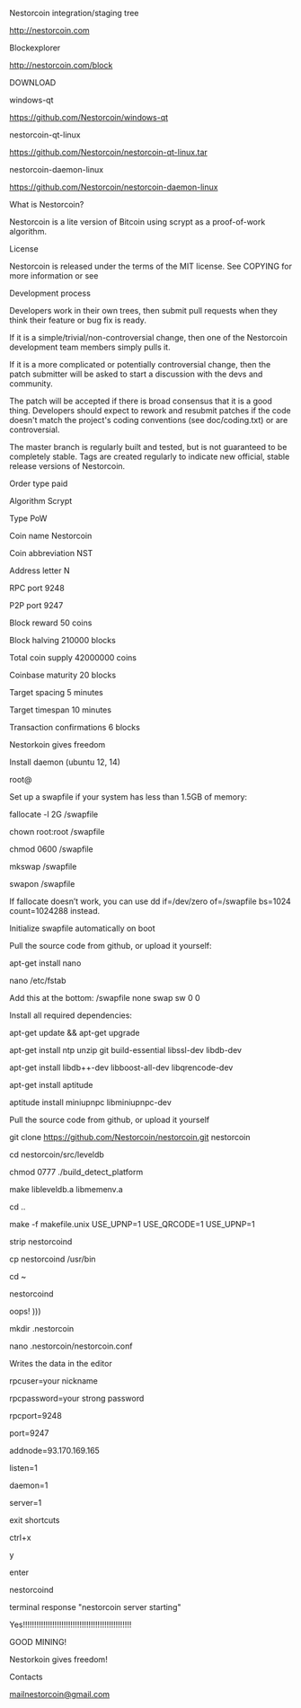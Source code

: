 Nestorcoin integration/staging tree

http://nestorcoin.com

Blockexplorer

http://nestorcoin.com/block

DOWNLOAD

windows-qt

https://github.com/Nestorcoin/windows-qt

nestorcoin-qt-linux

https://github.com/Nestorcoin/nestorcoin-qt-linux.tar

nestorcoin-daemon-linux

https://github.com/Nestorcoin/nestorcoin-daemon-linux

What is Nestorcoin?

Nestorcoin is a lite version of Bitcoin using scrypt as a proof-of-work algorithm.

License

Nestorcoin is released under the terms of the MIT license. See COPYING for more information or see

Development process

Developers work in their own trees, then submit pull requests when they think their feature or bug fix is ready.

If it is a simple/trivial/non-controversial change, then one of the Nestorcoin development team members simply pulls it.

If it is a more complicated or potentially controversial change, then the patch submitter will be asked to start a discussion with the devs and community.

The patch will be accepted if there is broad consensus that it is a good thing. Developers should expect to rework and resubmit patches if the code doesn't match the project's coding conventions (see doc/coding.txt) or are controversial.

The master branch is regularly built and tested, but is not guaranteed to be completely stable. Tags are created regularly to indicate new official, stable release versions of Nestorcoin.

Order type	paid

Algorithm	Scrypt

Type	PoW

Coin name	Nestorcoin

Coin abbreviation	NST

Address letter	N

RPC port	9248

P2P port	9247

Block reward	50 coins

Block halving	210000 blocks

Total coin supply	42000000 coins

Coinbase maturity	20 blocks

Target spacing	5 minutes

Target timespan	10 minutes

Transaction confirmations	6 blocks

Nestorkoin gives freedom

Install daemon (ubuntu 12, 14)

root@

Set up a swapfile if your system has less than 1.5GB of memory:

fallocate -l 2G /swapfile

chown root:root /swapfile

chmod 0600 /swapfile

mkswap /swapfile

swapon /swapfile

If fallocate doesn’t work, you can use dd if=/dev/zero of=/swapfile bs=1024 count=1024288 instead.

Initialize swapfile automatically on boot

Pull the source code from github, or upload it yourself:

apt-get install nano

nano /etc/fstab

Add this at the bottom: /swapfile none swap sw 0 0

Install all required dependencies:

apt-get update && apt-get upgrade

apt-get install ntp unzip git build-essential libssl-dev libdb-dev

apt-get install libdb++-dev libboost-all-dev libqrencode-dev

apt-get install aptitude

aptitude install miniupnpc libminiupnpc-dev

Pull the source code from github, or upload it yourself

git clone https://github.com/Nestorcoin/nestorcoin.git nestorcoin

cd nestorcoin/src/leveldb

chmod 0777 ./build_detect_platform

make libleveldb.a libmemenv.a

cd ..

make -f makefile.unix USE_UPNP=1 USE_QRCODE=1 USE_UPNP=1

strip nestorcoind

cp nestorcoind /usr/bin

cd ~

nestorcoind

oops! )))

mkdir .nestorcoin

nano .nestorcoin/nestorcoin.conf

Writes the data in the editor

rpcuser=your nickname

rpcpassword=your strong password

rpcport=9248

port=9247

addnode=93.170.169.165

listen=1

daemon=1

server=1

exit shortcuts

ctrl+х

y

enter

nestorcoind

terminal response "nestorcoin server starting"

Yes!!!!!!!!!!!!!!!!!!!!!!!!!!!!!!!!!!!!!!!!!!!!!!!!

GOOD MINING!

Nestorkoin gives freedom!

Contacts

mailnestorcoin@gmail.com
